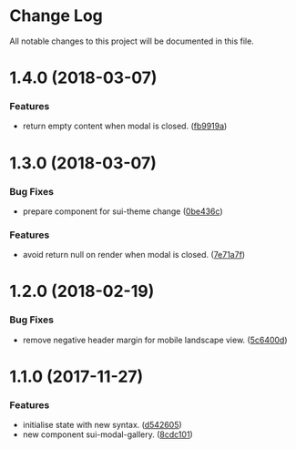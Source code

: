 # Change Log

All notable changes to this project will be documented in this file.

<a name="1.4.0"></a>
# 1.4.0 (2018-03-07)


### Features

* return empty content when modal is closed. ([fb9919a](https://github.com/SUI-Components/sui-components/commit/fb9919a))



<a name="1.3.0"></a>
# 1.3.0 (2018-03-07)


### Bug Fixes

* prepare component for sui-theme change ([0be436c](https://github.com/SUI-Components/sui-components/commit/0be436c))


### Features

* avoid return null on render when modal is closed. ([7e71a7f](https://github.com/SUI-Components/sui-components/commit/7e71a7f))



<a name="1.2.0"></a>
# 1.2.0 (2018-02-19)


### Bug Fixes

* remove negative header margin for mobile landscape view. ([5c6400d](https://github.com/SUI-Components/sui-components/commit/5c6400d))



<a name="1.1.0"></a>
# 1.1.0 (2017-11-27)


### Features

* initialise state with new syntax. ([d542605](https://github.com/SUI-Components/sui-components/commit/d542605))
* new component sui-modal-gallery. ([8cdc101](https://github.com/SUI-Components/sui-components/commit/8cdc101))




